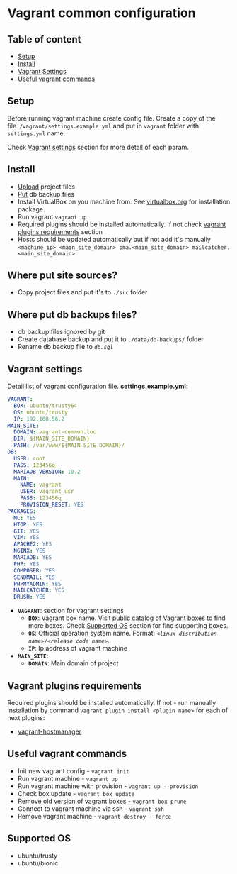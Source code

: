 # Vagrant common configuration

## Table of content
- [Setup](#setup)
- [Install](#install)
- [Vagrant Settings](#vagrant-settings)
- [Useful vagrant commands](#useful-vagrant-commands)

## Setup
Before running vagrant machine create config file.
Create a copy of the file`./vagrant/settings.example.yml` and put in `vagrant` folder with `settings.yml` name.

Check [Vagrant settings](#vagrant-settings) section for more detail of each param.

## Install
* [Upload](#site-src) project files
* [Put](#db-backups) db backup files
* Install VirtualBox on you machine from. See [virtualbox.org](https://www.virtualbox.org/) for installation package.
* Run vagrant `vagrant up`
* Required plugins should be installed automatically. If not check [vagrant plugins requirements](#vagrant-plugins-requirements) section
* Hosts should be updated automatically but if not add it's manually `<machine_ip> <main_site_domain> pma.<main_site_domain> mailcatcher.<main_site_domain>` 

## Where put site sources?
* Copy project files and put it's to `./src` folder

## Where put db backups files?
* db backup files ignored by git 
* Create database backup and put it to `./data/db-backups/` folder
* Rename db backup file to *`db.sql`*

## Vagrant settings
Detail list of vagrant configuration file. **settings.example.yml**:
```yml
VAGRANT:
  BOX: ubuntu/trusty64
  OS: ubuntu/trusty
  IP: 192.168.56.2
MAIN_SITE:
  DOMAIN: vagrant-common.loc
  DIR: ${MAIN_SITE_DOMAIN}
  PATH: /var/www/${MAIN_SITE_DOMAIN}/
DB:
  USER: root
  PASS: 123456q
  MARIADB_VERSION: 10.2
  MAIN:
    NAME: vagrant
    USER: vagrant_usr
    PASS: 123456q
    PROVISION_RESET: YES
PACKAGES:
  MC: YES
  HTOP: YES
  GIT: YES
  VIM: YES
  APACHE2: YES
  NGINX: YES
  MARIADB: YES
  PHP: YES
  COMPOSER: YES
  SENDMAIL: YES
  PHPMYADMIN: YES
  MAILCATCHER: YES
  DRUSH: YES
```

- **`VAGRANT`**: section for vagrant settings
    - **`BOX`**: Vagrant box name. Visit [public catalog of Vagrant boxes](https://app.vagrantup.com/boxes/search) to find more boxes. Check [Supported OS](#supported-os) section for find supporting boxes.
    - **`OS`**: Official operation system name. Format: *`<linux distribution name>/<release code name>`*.
    - **`IP`**: Ip address of vagrant machine
- **`MAIN_SITE`**: 
    - **`DOMAIN`**: Main domain of project

## Vagrant plugins requirements
Required plugins should be installed automatically. If not - run manually installation by command `vagrant plugin install <plugin name>` for each of next plugins:
 - [vagrant-hostmanager](https://github.com/devopsgroup-io/vagrant-hostmanager)

## Useful vagrant commands
* Init new vagrant config -  `vagrant init`
* Run vagrant machine -  `vagrant up`
* Run vagrant machine with provision -  `vagrant up --provision`
* Check box update - `vagrant box update`
* Remove old version of vagrant boxes - `vagrant box prune`
* Connect to vagrant machine via ssh - `vagrant ssh`
* Remove vagrant machine - `vagrant destroy --force`

## Supported OS
* ubuntu/trusty
* ubuntu/bionic